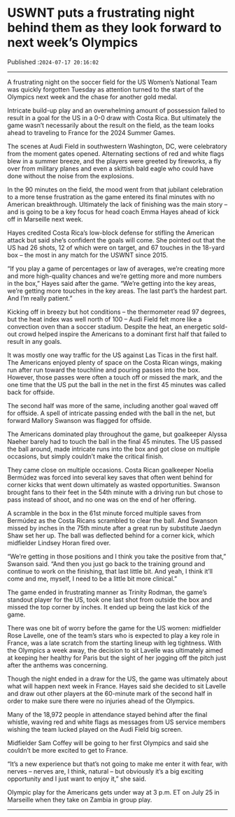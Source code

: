 # USWNT puts a frustrating night behind them as they look forward to next week’s Olympics

Published :`2024-07-17 20:16:02`

---

A frustrating night on the soccer field for the US Women’s National Team was quickly forgotten Tuesday as attention turned to the start of the Olympics next week and the chase for another gold medal.

Intricate build-up play and an overwhelming amount of possession failed to result in a goal for the US in a 0-0 draw with Costa Rica. But ultimately the game wasn’t necessarily about the result on the field, as the team looks ahead to traveling to France for the 2024 Summer Games.

The scenes at Audi Field in southwestern Washington, DC, were celebratory from the moment gates opened. Alternating sections of red and white flags blew in a summer breeze, and the players were greeted by fireworks, a fly over from military planes and even a skittish bald eagle who could have done without the noise from the explosions.

In the 90 minutes on the field, the mood went from that jubilant celebration to a more tense frustration as the game entered its final minutes with no American breakthrough. Ultimately the lack of finishing was the main story – and is going to be a key focus for head coach Emma Hayes ahead of kick off in Marseille next week.

Hayes credited Costa Rica’s low-block defense for stifling the American attack but said she’s confident the goals will come. She pointed out that the US had 26 shots, 12 of which were on target, and 67 touches in the 18-yard box – the most in any match for the USWNT since 2015.

“If you play a game of percentages or law of averages, we’re creating more and more high-quality chances and we’re getting more and more numbers in the box,” Hayes said after the game. “We’re getting into the key areas, we’re getting more touches in the key areas. The last part’s the hardest part. And I’m really patient.”

Kicking off in breezy but hot conditions – the thermometer read 97 degrees, but the heat index was well north of 100 – Audi Field felt more like a convection oven than a soccer stadium. Despite the heat, an energetic sold-out crowd helped inspire the Americans to a dominant first half that failed to result in any goals.

It was mostly one way traffic for the US against Las Ticas in the first half. The Americans enjoyed plenty of space on the Costa Rican wings, making run after run toward the touchline and pouring passes into the box. However, those passes were often a touch off or missed the mark, and the one time that the US put the ball in the net in the first 45 minutes was called back for offside.

The second half was more of the same, including another goal waved off for offside. A spell of intricate passing ended with the ball in the net, but forward Mallory Swanson was flagged for offside.

The Americans dominated play throughout the game, but goalkeeper Alyssa Naeher barely had to touch the ball in the final 45 minutes. The US passed the ball around, made intricate runs into the box and got close on multiple occasions, but simply couldn’t make the critical finish.

They came close on multiple occasions. Costa Rican goalkeeper Noelia Bermúdez was forced into several key saves that often went behind for corner kicks that went down ultimately as wasted opportunities. Swanson brought fans to their feet in the 54th minute with a driving run but chose to pass instead of shoot, and no one was on the end of her offering.

A scramble in the box in the 61st minute forced multiple saves from Bermúdez as the Costa Ricans scrambled to clear the ball. And Swanson missed by inches in the 75th minute after a great run by substitute Jaedyn Shaw set her up. The ball was deflected behind for a corner kick, which midfielder Lindsey Horan fired over.

“We’re getting in those positions and I think you take the positive from that,” Swanson said. “And then you just go back to the training ground and continue to work on the finishing, that last little bit. And yeah, I think it’ll come and me, myself, I need to be a little bit more clinical.”

The game ended in frustrating manner as Trinity Rodman, the game’s standout player for the US, took one last shot from outside the box and missed the top corner by inches. It ended up being the last kick of the game.

There was one bit of worry before the game for the US women: midfielder Rose Lavelle, one of the team’s stars who is expected to play a key role in France, was a late scratch from the starting lineup with leg tightness. With the Olympics a week away, the decision to sit Lavelle was ultimately aimed at keeping her healthy for Paris but the sight of her jogging off the pitch just after the anthems was concerning.

Though the night ended in a draw for the US, the game was ultimately about what will happen next week in France. Hayes said she decided to sit Lavelle and draw out other players at the 60-minute mark of the second half in order to make sure there were no injuries ahead of the Olympics.

Many of the 18,972 people in attendance stayed behind after the final whistle, waving red and white flags as messages from US service members wishing the team lucked played on the Audi Field big screen.

Midfielder Sam Coffey will be going to her first Olympics and said she couldn’t be more excited to get to France.

“It’s a new experience but that’s not going to make me enter it with fear, with nerves – nerves are, I think, natural – but obviously it’s a big exciting opportunity and I just want to enjoy it,” she said.

Olympic play for the Americans gets under way at 3 p.m. ET on July 25 in Marseille when they take on Zambia in group play.

---

